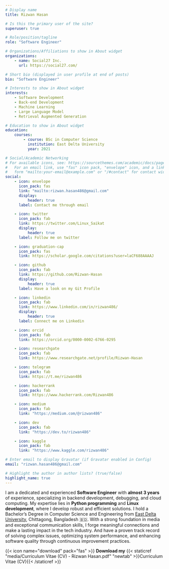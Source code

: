 ```yaml
---
# Display name
title: Rizwan Hasan

# Is this the primary user of the site?
superuser: true

# Role/position/tagline
role: "Software Engineer"

# Organizations/Affiliations to show in About widget
organizations:
    - name: Social27 Inc.
      url: https://social27.com/

# Short bio (displayed in user profile at end of posts)
bio: "Software Engineer"

# Interests to show in About widget
interests:
    - Software Development
    - Back-end Development
    - Machine Learning
    - Large Language Model
    - Retrieval Augmented Generation

# Education to show in About widget
education:
    courses:
        - course: BSc in Computer Science
          institution: East Delta University
          year: 2021

# Social/Academic Networking
# For available icons, see: https://sourcethemes.com/academic/docs/page-builder/#icons
#   For an email link, use "fas" icon pack, "envelope" icon, and a link in the
#   form "mailto:your-email@example.com" or "/#contact" for contact widget.
social:
    - icon: envelope
      icon_pack: fas
      link: "mailto:rizwan.hasan486@gmail.com"
      display:
          header: true
      label: Contact me through email

    - icon: twitter
      icon_pack: fab
      link: https://twitter.com/Linux_Saikat
      display:
          header: true
      label: Follow me on twitter

    - icon: graduation-cap
      icon_pack: fas
      link: https://scholar.google.com/citations?user=laCF688AAAAJ

    - icon: github
      icon_pack: fab
      link: https://github.com/Rizwan-Hasan
      display:
          header: true
      label: Have a look on my Git Profile

    - icon: linkedin
      icon_pack: fab
      link: https://www.linkedin.com/in/rizwan486/
      display:
          header: true
      label: Connect me on Linkedin

    - icon: orcid
      icon_pack: fab
      link: https://orcid.org/0000-0002-6766-0295

    - icon: researchgate
      icon_pack: fab
      link: https://www.researchgate.net/profile/Rizwan-Hasan

    - icon: telegram
      icon_pack: fab
      link: https://t.me/rizwan486

    - icon: hackerrank
      icon_pack: fab
      link: https://www.hackerrank.com/Rizwan486

    - icon: medium
      icon_pack: fab
      link: "https://medium.com/@rizwan486"

    - icon: dev
      icon_pack: fab
      link: "https://dev.to/rizwan486"

    - icon: kaggle
      icon_pack: fab
      link: "https://www.kaggle.com/rizwan486"

# Enter email to display Gravatar (if Gravatar enabled in Config)
email: "rizwan.hasan486@gmail.com"

# Highlight the author in author lists? (true/false)
highlight_name: true
---
```


I am a dedicated and experienced **Software Engineer** with **almost 3 years** of experience, specializing in backend development, debugging, and cloud computing. My expertise lies in **Python programming** and **Linux development**, where I develop robust and efficient solutions. I hold a Bachelor’s Degree in Computer Science and Engineering from [East Delta University](https://www.eastdelta.edu.bd/), Chittagong, Bangladesh 🇧🇩. With a strong foundation in media and exceptional communication skills, I forge meaningful connections and make a lasting impact in the tech industry. And have a proven track record of solving complex issues, optimizing system performance, and enhancing software quality through continuous improvement practices.

{{< icon name="download" pack="fas" >}} **Download my** {{< staticref "media/Curriculum Vitae (CV) - Rizwan Hasan.pdf" "newtab" >}}Curriculum Vitae (CV){{< /staticref >}}
